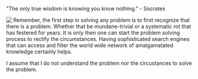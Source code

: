 "The only true wisdom is knowing you know nothing." - Socrates

<img align="left" src="https://user-images.githubusercontent.com/92899817/144738213-88067883-f6b6-4a8a-909a-03df3936c722.png">
<p> 
  Remember, the first step in solving any problem is to first recognize that there is a problem. Whether that be mundane-trivial or a systematic rot that has festered 
  for years. It is only then one can start the problem solving process to rectify the circumstances. Having sophisticated search engines that can access and filter the world 
  wide network of amalgamatated knowledge certainly helps.
</p> 

<p2> 
  I assume that I do not understand the problem nor the circustances to solve the problem. 
</p2> <br>



